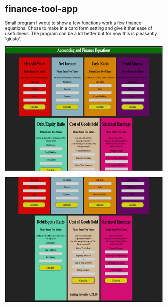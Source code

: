 # finance-tool-app
Small program I wrote to show a few functions work a few finance equations. Chose to make in a card form setting and give it that ease of usefullness. The program can be a lot better but for now this is pleasantly 'giusto'.


<img src="images/pictureone.png" width="700" height="400">
<br>
<br>
<img src="images/picturetwo.png" width="700" height="400">
